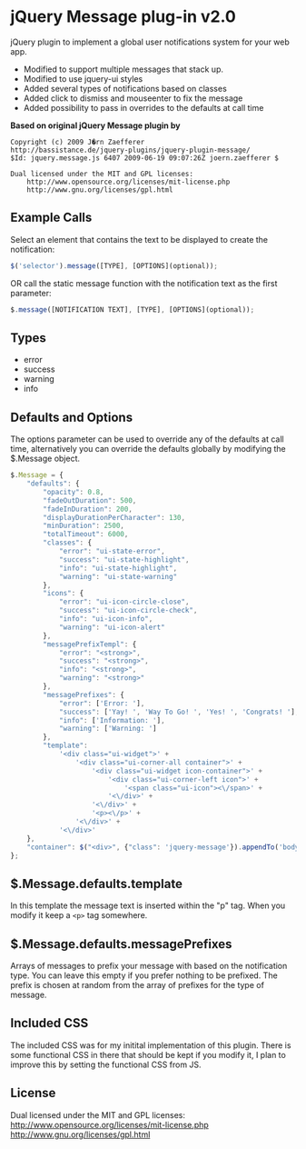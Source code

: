 jQuery Message plug-in v2.0
==============

jQuery plugin to implement a global user notifications system for your web app. 

 * Modified to support multiple messages that stack up.
 * Modified to use jquery-ui styles
 * Added several types of notifications based on classes
 * Added click to dismiss and mouseenter to fix the message
 * Added possibility to pass in overrides to the defaults at call time

**Based on original jQuery Message plugin by**
```
Copyright (c) 2009 J�rn Zaefferer
http://bassistance.de/jquery-plugins/jquery-plugin-message/
$Id: jquery.message.js 6407 2009-06-19 09:07:26Z joern.zaefferer $

Dual licensed under the MIT and GPL licenses:
	http://www.opensource.org/licenses/mit-license.php
	http://www.gnu.org/licenses/gpl.html
```

Example Calls
-------------

Select an element that contains the text to be displayed to create the notification:
```javascript
$('selector').message([TYPE], [OPTIONS](optional));
```

OR call the static message function with the notification text as the first parameter:
```javascript
$.message([NOTIFICATION TEXT], [TYPE], [OPTIONS](optional));
```

Types
-----

* error
* success
* warning
* info

Defaults and Options
--------------------

The options parameter can be used to override any of the defaults at call time, alternatively you can override the defaults 
globally by modifying the $.Message object.

```javascript
$.Message = {
	"defaults": {
		"opacity": 0.8,
		"fadeOutDuration": 500,
		"fadeInDuration": 200,
		"displayDurationPerCharacter": 130,
		"minDuration": 2500,
		"totalTimeout": 6000,
		"classes": {
			"error": "ui-state-error",
			"success": "ui-state-highlight",
			"info": "ui-state-highlight",
			"warning": "ui-state-warning"
		},
		"icons": {
			"error": "ui-icon-circle-close",
			"success": "ui-icon-circle-check",
			"info": "ui-icon-info",
			"warning": "ui-icon-alert"
		},
		"messagePrefixTempl": {
			"error": "<strong>",
			"success": "<strong>",
			"info": "<strong>",
			"warning": "<strong>"
		},
		"messagePrefixes": {
			"error": ['Error: '],
			"success": ['Yay! ', 'Way To Go! ', 'Yes! ', 'Congrats! '],
			"info": ['Information: '],
			"warning": ['Warning: ']
		},
		"template":
			'<div class="ui-widget">' +
				'<div class="ui-corner-all container">' +
					'<div class="ui-widget icon-container">' +
						'<div class="ui-corner-left icon">' +
							'<span class="ui-icon"><\/span>' +
						'<\/div>' +
					'<\/div>' +
					'<p><\/p>' +
				'<\/div>' +
			'<\/div>'
	},
	"container": $("<div>", {"class": 'jquery-message'}).appendTo('body')
};
```

$.Message.defaults.template
---------------------------

In this template the message text is inserted within the "p" tag. When you modify it keep a ```<p>``` tag somewhere.

$.Message.defaults.messagePrefixes
----------------------------------
Arrays of messages to prefix your message with based on the notification type. You can leave this empty if you prefer 
nothing to be prefixed. The prefix is chosen at random from the array of prefixes for the type of message.

Included CSS
------------

The included CSS was for my initital implementation of this plugin. There is some functional CSS in there that 
should be kept if you modify it, I plan to improve this by setting the functional CSS from JS.

License
-------

Dual licensed under the MIT and GPL licenses:
	http://www.opensource.org/licenses/mit-license.php
	http://www.gnu.org/licenses/gpl.html
